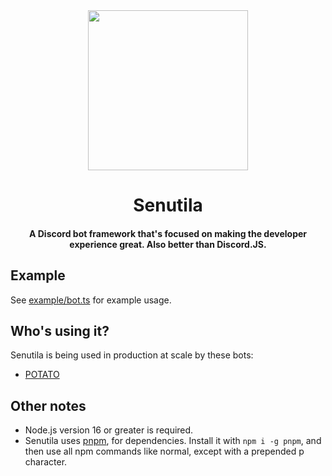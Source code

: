 <div align="center">
  <img src="https://raw.githubusercontent.com/edazpotato/senutila/main/images/logo.png" width="256" height="256" /> 
  <h1>Senutila</h1>
  <h4>A Discord bot framework that's focused on making the developer experience great. Also better than Discord.JS.</h4>
</div>

## Example

See [example/bot.ts](https://github.com/edazpotato/senutila/blob/main/example/bot.ts) for example usage.

## Who's using it?

Senutila is being used in production at scale by these bots:

-   [POTATO](https://github.com/edazpotato/POTATO)

## Other notes

-   Node.js version 16 or greater is required.
-   Senutila uses [pnpm](https://pnpm.io/), for dependencies. Install it with `npm i -g pnpm`, and then use all npm commands like normal, except with a prepended p character.
